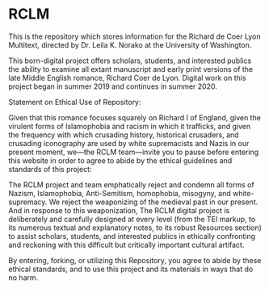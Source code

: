 # RCLM
This is the repository which stores information for the Richard de Coer Lyon Multitext, directed by Dr. Leila K. Norako at the University of Washington.

This born-digital project offers scholars, students, and interested publics the ability to examine all extant manuscript and early print versions of the late Middle English romance, Richard Coer de Lyon. Digital work on this project began in summer 2019 and continues in summer 2020.


Statement on Ethical Use of Repository:

Given that this romance focuses squarely on Richard I of England, given the virulent forms of Islamophobia and racism in which it trafficks, and given the frequency with which crusading history, historical crusaders, and crusading iconography are used by white supremacists and Nazis in our present moment, we—the RCLM team—invite you to pause before entering this website in order to agree to abide by the ethical guidelines and standards of this project:

The RCLM project and team emphatically reject and condemn all forms of Nazism, Islamophobia, Anti-Semitism, homophobia, misogyny, and white-supremacy. We reject the weaponizing of the medieval past in our present. And in response to this weaponization, The RCLM digital project is deliberately and carefully designed at every level (from the TEI markup, to its numerous textual and explanatory notes, to its robust Resources section) to assist scholars, students, and interested publics in ethically confronting and reckoning with this difficult but critically important cultural artifact.

By entering, forking, or utilizing this Repository, you agree to abide by these ethical standards, and to use this project and its materials in ways that do no harm.
